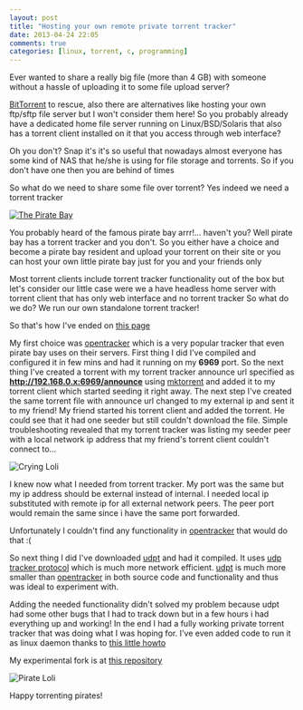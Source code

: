```yaml
---
layout: post
title: "Hosting your own remote private torrent tracker"
date: 2013-04-24 22:05
comments: true
categories: [linux, torrent, c, programming]
---
```


Ever wanted to share a really big file (more than 4 GB) with someone without a hassle of uploading it to some file upload server?

[BitTorrent](http://bittorrent.org/) to rescue, also there are alternatives like hosting your own ftp/sftp file server but I won't consider them here!
So you probably already have a dedicated home file server running on Linux/BSD/Solaris that also has a torrent client installed on it that you access through web interface?

Oh you don't? Snap it's it's so useful that nowadays almost everyone has some kind of NAS that he/she is using for file storage and torrents.
So if you don't have one then you are behind of times

So what do we need to share some file over torrent? Yes indeed we need a torrent tracker

<!-- more -->

[![The Pirate Bay](https://thepiratebay.se/static/img/tpb.jpg)](http://thepiratebay.se)

You probably heard of the famous pirate bay arrr!... haven't you?
Well pirate bay has a torrent tracker and you don't. So you either have a choice and become a pirate bay resident and upload your torrent on their site 
or you can host your own little pirate bay just for you and your friends only

Most torrent clients include torrent tracker functionality out of the box but let's consider our little case were we a have headless home server with torrent client
that has only web interface and no torrent tracker
So what do we do? We run our own standalone torrent tracker! 

So that's how I've ended on [this page](http://en.wikipedia.org/wiki/Comparison_of_BitTorrent_tracker_software)

My first choice was [opentracker](https://erdgeist.org/arts/software/opentracker/) which is a very popular tracker that even pirate bay uses on their servers.
First thing I did I've compiled and configured it in few mins and had it running on my **6969** port.
So the next thing I've created a torrent with my torrent tracker announce url specified as **http://192.168.0.x:6969/announce** using [mktorrent](http://mktorrent.sourceforge.net/)
and added it to my torrent client which started seeding it right away. The next step I've created the same torrent file with announce url changed to my external ip and sent it to my friend!
My friend started his torrent client and added the torrent. He could see that it had one seeder but still couldn't download the file. Simple troubleshooting revealed that my torrent tracker
was listing my seeder peer with a local network ip address that my friend's torrent client couldn't connect to...

![Crying Loli](http://i.imgur.com/TCYjoCe.jpg)

I knew now what I needed from torrent tracker. My port was the same but my ip address should be external instead of internal. 
I needed local ip substituted with remote ip for all external network peers. The peer port would remain the same since i have the same port forwarded.

Unfortunately I couldn't find any functionality in [opentracker](https://erdgeist.org/arts/software/opentracker/) that would do that :(

So next thing I did I've downloaded [udpt](https://code.google.com/p/udpt/) and had it compiled. 
It uses [udp tracker protocol](http://www.bittorrent.org/beps/bep_0015.html) which is much more
network efficient. [udpt](https://code.google.com/p/udpt/) is much more smaller than [opentracker](https://erdgeist.org/arts/software/opentracker/) 
in both source code and functionality and thus was ideal to experiment with.

Adding the needed functionality didn't solved my problem because udpt had some other bugs that I had to track down but in a few hours i had everything up and working!
In the end I had a fully working private torrent tracker that was doing what I was hoping for. 
I've even added code to run it as linux daemon thanks to [this little howto](http://www.netzmafia.de/skripten/unix/linux-daemon-howto.html)

My experimental fork is at [this repository](https://github.com/troydm/udpt)

![Pirate Loli](http://i.imgur.com/M6W7RfM.png)

Happy torrenting pirates!

